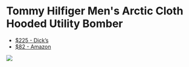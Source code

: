 # Tommy Hilfiger Men's Arctic Cloth Hooded Utility Bomber
* [$225 - Dick’s](https://www.dickssportinggoods.com/p/tommy-hilfiger-performance-artic-cloth-hooded-utility-jacket-21thimrctcclthhddapo/21thimrctcclthhddapo)
* [$82 - Amazon](https://a.co/d/dhNyE)

![](https://dks.scene7.com/is/image/GolfGalaxy/151AP577_WHT-White_MODSTL?qlt=70&wid=250&fmt=webp&op_sharpen=1)


